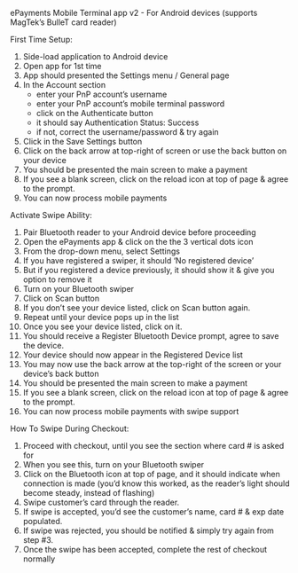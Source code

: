 ePayments Mobile Terminal app v2 - For Android devices
(supports MagTek’s BulleT card reader)

First Time Setup:

1. Side-load application to Android device
2. Open app for 1st time
3. App should presented the Settings menu / General page
4. In the Account section
    - enter your PnP account’s username
    - enter your PnP account’s mobile terminal password
    - click on the Authenticate button
    - it should say  Authentication Status: Success
    - if not, correct the username/password & try again
5. Click in the Save Settings button
6. Click on the back arrow at top-right of screen or use the back button on your device
7. You should be presented the main screen to make a payment
8. If you see a blank screen, click on the reload icon at top of page & agree to the prompt.
9. You can now process mobile payments

Activate Swipe Ability:

1. Pair Bluetooth reader to your Android device before proceeding
2. Open the ePayments app & click on the the 3 vertical dots icon
3. From the drop-down menu, select Settings
4. If you have registered a swiper, it should ‘No registered device’
5. But if you registered a device previously, it should show it & give you option to remove it
6. Turn on your Bluetooth swiper
7. Click on Scan button
8. If you don’t see your device listed, click on Scan button again.
9. Repeat until your device pops up in the list
10. Once you see your device listed, click on it.
11. You should receive a Register Bluetooth Device prompt, agree to save the device.
12. Your device should now appear in the Registered Device list
13. You may now use the back arrow at the top-right of the screen or your device’s back button
14. You should be presented the main screen to make a payment
15. If you see a blank screen, click on the reload icon at top of page & agree to the prompt.
16. You can now process mobile payments with swipe support

How To Swipe During Checkout:

1. Proceed with checkout, until you see the section where card # is asked for
2. When you see this, turn on your Bluetooth swiper
3. Click on the Bluetooth icon at top of page, and it should indicate when connection is made
(you’d know this worked, as the reader’s light should become steady, instead of flashing)
4. Swipe customer’s card through the reader.
5. If swipe is accepted, you’d see the customer’s name, card # & exp date populated.
6. If swipe was rejected, you should be notified & simply try again from step #3.
7. Once the swipe has been accepted, complete the rest of checkout normally

